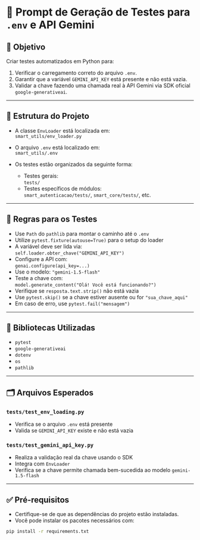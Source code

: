 # 🧪 Prompt de Geração de Testes para `.env` e API Gemini

## 🔧 Objetivo

Criar testes automatizados em Python para:

1. Verificar o carregamento correto do arquivo `.env`.
2. Garantir que a variável `GEMINI_API_KEY` está presente e não está vazia.
3. Validar a chave fazendo uma chamada real à API Gemini via SDK oficial `google-generativeai`.

---

## 📂 Estrutura do Projeto

- A classe `EnvLoader` está localizada em:  
  `smart_utils/env_loader.py`

- O arquivo `.env` está localizado em:  
  `smart_utils/.env`

- Os testes estão organizados da seguinte forma:
  - Testes gerais:  
    `tests/`
  - Testes específicos de módulos:  
    `smart_autenticacao/tests/`, `smart_core/tests/`, etc.

---

## 📌 Regras para os Testes

- Use `Path` do `pathlib` para montar o caminho até o `.env`
- Utilize `pytest.fixture(autouse=True)` para o setup do loader
- A variável deve ser lida via:  
  `self.loader.obter_chave("GEMINI_API_KEY")`
- Configure a API com:  
  `genai.configure(api_key=...)`
- Use o modelo: `"gemini-1.5-flash"`
- Teste a chave com:  
  `model.generate_content("Olá! Você está funcionando?")`
- Verifique se `resposta.text.strip()` não está vazia
- Use `pytest.skip()` se a chave estiver ausente ou for `"sua_chave_aqui"`
- Em caso de erro, use `pytest.fail("mensagem")`

---

## 🧪 Bibliotecas Utilizadas

- `pytest`
- `google-generativeai`
- `dotenv`
- `os`
- `pathlib`

---

## 🗂️ Arquivos Esperados

### `tests/test_env_loading.py`

- Verifica se o arquivo `.env` está presente
- Valida se `GEMINI_API_KEY` existe e não está vazia

### `tests/test_gemini_api_key.py`

- Realiza a validação real da chave usando o SDK
- Integra com `EnvLoader`
- Verifica se a chave permite chamada bem-sucedida ao modelo `gemini-1.5-flash`

---

## ✅ Pré-requisitos

- Certifique-se de que as dependências do projeto estão instaladas.
- Você pode instalar os pacotes necessários com:

```bash
pip install -r requirements.txt
